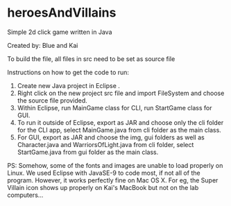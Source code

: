 # heroesAndVillains
Simple 2d click game written in Java 

Created by: Blue and Kai

To build the file, all files in src need to be set as source file

Instructions on how to get the code to run:

1. Create new Java project in Eclipse .
2. Right click on the new project src file and import FileSystem and choose the source file provided.
3. Within Eclipse, run MainGame class for CLI, run StartGame class for GUI.
4. To run it outside of Eclipse, export as JAR and choose only the cli folder for the CLI app, select MainGame.java from cli folder as the main class.
5. For GUI, export as JAR and choose the img, gui folders as well as Character.java and WarriorsOfLight.java from cli folder, select StartGame.java from gui folder as the main class.

PS: Somehow, some of the fonts and images are unable to load properly on Linux. We used Eclipse with JavaSE-9 to code most, if not all of the program. 
However, it works perfectly fine on Mac OS X. For eg, the Super Villain icon shows up properly on Kai's MacBook but not on the lab computers...

